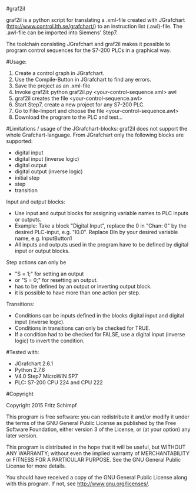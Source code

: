 #graf2il

graf2il is a python script for translating a .xml-file created with JGrafchart (http://www.control.lth.se/grafchart/) to an instruction list (.awl)-file. The .awl-file can be imported into Siemens' Step7.

The toolchain consisting JGrafchart and graf2il makes it possible to program control sequences for the S7-200 PLCs in a graphical way.


#Usage: 
1. Create a control graph in JGrafchart.
2. Use the Compile-Button in JGrafchart to find any errors.
3. Save the project as an .xml-file
4. Invoke graf2il: python graf2il.py <your-control-sequence.xml> awl
5. graf2il creates the file <your-control-sequence.awl>
6. Start Step7, create a new project for any S7-200 PLC.
7. Go to File-Import and choose the file <your-control-sequence.awl>
8. Download the program to the PLC and test...


#Limitations / usage of the JGrafchart-blocks:
graf2il does not support the whole Grafchart-language. From JGrafchart only the following blocks are supported:
- digital input
- digital input (inverse logic)
- digital output
- digital output (inverse logic)
- initial step
- step
- transition

Input and output blocks:
- Use input and output blocks for assigning variable names to PLC inputs or outputs.
- Example: Take a block "Digital Input", replace the 0 in "Chan: 0" by the desired PLC-input, e.g. "I0.0". Replace DIn by your desired variable name, e.g. InputButton1
- All inputs and outputs used in the program have to be defined by digital input or output blocks. 

Step actions can only be
- "S <output> = 1;" for setting an output
- or "S <output> = 0;" for resetting an output.
- <output> has to be defined by an output or inverting output block.
- it is possible to have more than one action per step.

Transitions:
- Conditions can be inputs defined in the blocks digital input and digital input (inverse logic).
- Conditions in transitions can only be checked for TRUE.
- If a condition had to be checked for FALSE, use a digital input (inverse logic) to invert the condition.


#Tested with:
- JGrafchart 2.6.1
- Python 2.7.6
- V4.0 Step7 MicroWIN SP7
- PLC: S7-200 CPU 224 and CPU 222

#Copyright
    
Copyright 2015 Fritz Schimpf    

This program is free software: you can redistribute it and/or modify
it under the terms of the GNU General Public License as published by
the Free Software Foundation, either version 3 of the License, or
(at your option) any later version.

This program is distributed in the hope that it will be useful,
but WITHOUT ANY WARRANTY; without even the implied warranty of
MERCHANTABILITY or FITNESS FOR A PARTICULAR PURPOSE.  See the
GNU General Public License for more details.

You should have received a copy of the GNU General Public License
along with this program.  If not, see <http://www.gnu.org/licenses/>.
